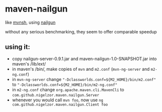 maven-nailgun
=============

like [mvnsh](https://github.com/jdillon/mvnsh), using [nailgun](http://martiansoftware.com/nailgun/)

without any serious benchmarking, they seem to offer comparable speedup

using it:
---------
* copy nailgun-server-0.9.1.jar and maven-nailgun-1.0-SNAPSHOT.jar into maven's /lib/ext/
* in maven's /bin/, make copies of `mvn` and `m2.conf` (`mvn-ng-server` and `m2-ng.conf`)
* in `mvn-ng-server` change `"-Dclassworlds.conf=${M2_HOME}/bin/m2.conf"` to `"-Dclassworlds.conf=${M2_HOME}/bin/m2-ng.conf"`
* in `m2-ng.conf` change `org.apache.maven.cli.MavenCli` to `com.github.nigelzor.maven.nailgun.Server`
* whenever you would call `mvn foo`, now use `ng com.github.nigelzor.maven.nailgun.Client foo`

